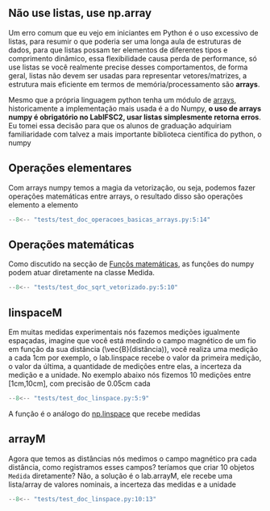 ## Não use listas, use np.array
Um erro comum que eu vejo em iniciantes em Python é o uso excessivo de listas, para resumir o que poderia ser uma longa aula de estruturas de dados, para que listas possam ter elementos de diferentes tipos e comprimento dinâmico, essa flexibilidade causa perda de performance, só use listas se você realmente precise desses comportamentos, de forma geral, listas não devem ser usadas para representar vetores/matrizes, a estrutura mais eficiente em termos de memória/processamento são **arrays**.

Mesmo que a própria linguagem python tenha um módulo de [arrays](https://docs.python.org/pt-br/3.13/library/array.html), historicamente a implementação mais usada é a do Numpy, **o uso de arrays numpy é obrigatório no LabIFSC2, usar listas simplesmente retorna erros**. Eu tomei essa decisão para que os alunos de graduação adquiriam familiaridade com talvez a mais importante biblioteca científica do python, o numpy 

## Operações elementares

Com arrays numpy temos a magia da vetorização, ou seja, podemos fazer operações matemáticas
entre arrays, o resultado disso são operações elemento a elemento

```py
--8<-- "tests/test_doc_operacoes_basicas_arrays.py:5:14"
```

## Operações matemáticas
Como discutido na secção de [Funçõs matemáticas](funcoes_matematicas.md), as funções do numpy podem atuar diretamente na classe Medida.

```py 
--8<-- "tests/test_doc_sqrt_vetorizado.py:5:10"
```

## linspaceM
Em muitas medidas experimentais nós fazemos medições igualmente espaçadas, imagine que 
você está medindo o campo magnético de um fio em função da sua distância \(\vec{B}(distância)\),
você realiza uma medição a cada 1cm por exemplo, o lab.linspace recebe o valor da primeira medição,
o valor da última, a quantidade de medições entre elas, a incerteza da medição e a unidade.
No exemplo abaixo nós fizemos 10 medições entre [1cm,10cm], com precisão de 0.05cm cada

```py 
--8<-- "tests/test_doc_linspace.py:5:9"
```

A função é o análogo do [np.linspace](https://numpy.org/doc/stable/reference/generated/numpy.linspace.html#numpy-linspace) que recebe medidas

##

## arrayM
Agora que temos as distâncias nós medimos o campo magnético pra cada distância, como registramos esses campos?
teríamos que criar 10 objetos `Medida` diretamente? Não, a solução é o lab.arrayM, ele recebe uma lista/array
de valores nominais, a incerteza das medidas e a unidade 
```py 
--8<-- "tests/test_doc_linspace.py:10:13"
```